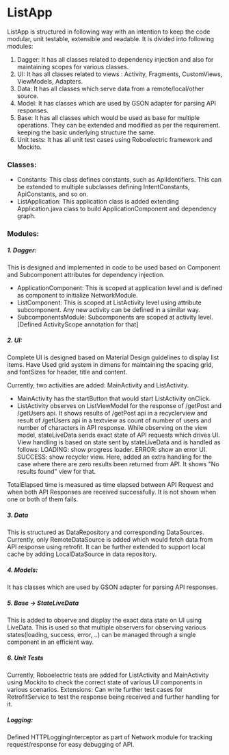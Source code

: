 # ListApp

ListApp is structured in following way with an intention to keep the code modular, unit testable, extensible and readable.
It is divided into following modules:

1. Dagger: It has all classes related to dependency injection and also for maintaining scopes for various classes.
2. UI: It has all classes related to views : Activity, Fragments, CustomViews, ViewModels, Adapters.
3. Data: It has all classes which serve data from a remote/local/other source.
4. Model: It has classes which are used by GSON adapter for parsing API responses.
5. Base: It has all classes which would be used as base for multiple operations. They can be extended and modified as per the requirement.
keeping the basic underlying structure the same.
6. Unit tests: It has all unit test cases using Roboelectric framework and Mockito.

### Classes:
- Constants: This class defines constants, such as ApiIdentifiers. This can be extended to multiple subclasses defining IntentConstants, ApiConstants, and so on.
- ListApplication: This application class is added extending Application.java class to build ApplicationComponent and dependency graph.

### Modules:

##### 1. Dagger:
This is designed and implemented in code to be used based on Component and Subcomponent attributes for dependency injection.

- ApplicationComponent: This is scoped at application level and is defined as component to initialize NetworkModule.
- ListComponent: This is scoped at ListActivity level using attribute subcomponent. Any new activity can be defined in a similar way.
- SubcomponentsModule: Subcomponents are scoped at activity level. [Defined ActivityScope annotation for that]

##### 2. UI:
Complete UI is designed based on Material Design guidelines to display list items.
Have Used grid system in dimens for maintaining the spacing grid, and fontSizes for header, title and content.

Currently, two activities are added: MainActivity and ListActivity.
- MainActivity has the startButton that would start ListActivity onClick.
- ListActivity observes on ListViewModel for the response of /getPost and /getUsers api.
It shows results of /getPost api in a recyclerview and result of /getUsers api in a textview as count of number of users
and number of characters in API response.
While observing on the view model, stateLiveData sends exact state of API requests which drives UI.
View handling is based on state sent by stateLiveData and is handled as follows:
LOADING: show progress loader.
ERROR: show an error UI.
SUCCESS: show recycler view. Here, added an extra handling for the case where there are zero results been returned from API.
It shows "No results found" view for that.

TotalElapsed time is measured as time elapsed between API Request and when both API Responses are received successfully.
It is not shown when one or both of them fails.

##### 3. Data
This is structured as DataRepository and corresponding DataSources. Currently, only RemoteDataSource is added which would fetch
data from API response using retrofit. It can be further extended to support local cache by adding LocalDataSource in data repository.

##### 4. Models:
It has classes which are used by GSON adapter for parsing API responses.

##### 5. Base -> StateLiveData
This is added to observe and display the exact data state on UI using LiveData. This is used so that multiple observers for observing
various states(loading, success, error, ..) can be managed through a single component in an efficient way.

##### 6. Unit Tests
Currently, Roboelectric tests are added for ListActivity and MainActivity using Mockito to check the correct state of various UI components
in various scenarios.
Extensions:
Can write further test cases for RetrofitService to test the response being received and further handling for it.

##### Logging:
Defined HTTPLoggingInterceptor as part of Network module for tracking request/response for easy debugging of API.


